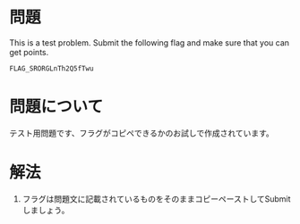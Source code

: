 # 問題
This is a test problem. Submit the following flag and make sure that you can get points.

``` FLAG_SRORGLnTh2Q5fTwu ```

  
# 問題について
テスト用問題です、フラグがコピペできるかのお試しで作成されています。


# 解法
1. フラグは問題文に記載されているものをそのままコピーペーストしてSubmitしましょう。
